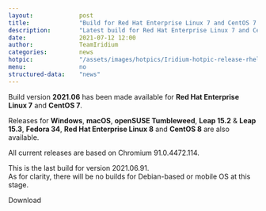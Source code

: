 ```yaml
---
layout: 			post
title:  			"Build for Red Hat Enterprise Linux 7 and CentOS 7 available"
description: 		"Latest build for Red Hat Enterprise Linux 7 and CentOS 7 has been made available as well as Windows, macOS, Fedora, openSUSE Tumbleweed, Leap 15.2 and 15.3."
date:	 			2021-07-12 12:00
author:				TeamIridium
categories:			news
hotpic:				"/assets/images/hotpics/Iridium-hotpic-release-rhel7_2021-06.png"
menu: 				no
structured-data:	"news"
---
```


Build version **2021.06** has been made available for **Red Hat Enterprise Linux 7** and **CentOS 7**.

Releases for **Windows**, **macOS**, **openSUSE Tumbleweed**, **Leap 15.2** & **Leap 15.3**, **Fedora 34**, 
**Red Hat Enterprise Linux 8** and **CentOS 8** are also available.

All current releases are based on Chromium 91.0.4472.114.   

This is the last build for version 2021.06.91.   
As for clarity, there will be no builds for Debian-based or mobile OS at this stage.

<a id="download-parser2" class="button download" title="download Iridium Browser">Download</a>